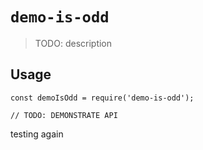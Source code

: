 # `demo-is-odd`

> TODO: description

## Usage

```
const demoIsOdd = require('demo-is-odd');

// TODO: DEMONSTRATE API
```

testing again
